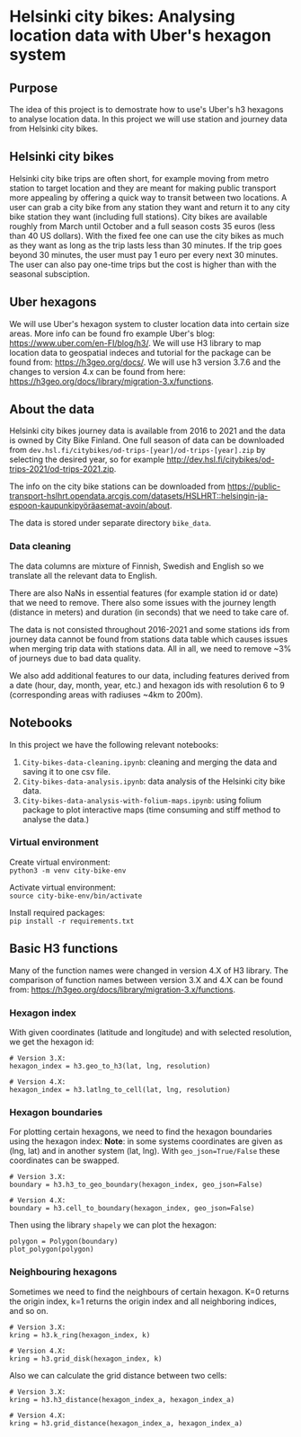 # Helsinki city bikes: Analysing location data with Uber's hexagon system

## Purpose
The idea of this project is to demostrate how to use's Uber's h3 hexagons to analyse location data. In this project we will use station and journey data from Helsinki city bikes.

## Helsinki city bikes
Helsinki city bike trips are often short, for example moving from metro station to target location and they are meant for making public transport more appealing by offering a quick way to transit between two locations. A user can grab a city bike from any station they want and return it to any city bike station they want (including full stations). City bikes are available roughly from March until October and a full season costs 35 euros (less than 40 US dollars). With the fixed fee one can use the city bikes as much as they want as long as the trip lasts less than 30 minutes. If the trip goes beyond 30 minutes, the user must pay 1 euro per every next 30 minutes. The user can also pay one-time trips but the cost is higher than with the seasonal subsciption.

## Uber hexagons
We will use Uber's hexagon system to cluster location data into certain size areas. More info can be found fro example Uber's blog: https://www.uber.com/en-FI/blog/h3/. We will use H3 library to map location data to geospatial indeces and tutorial for the package can be found from: https://h3geo.org/docs/. We will use h3 version 3.7.6 and the changes to version 4.x can be found from here: https://h3geo.org/docs/library/migration-3.x/functions.


## About the data
Helsinki city bikes journey data is available from 2016 to 2021 and the data is owned by City Bike Finland. One full season of data can be downloaded from `dev.hsl.fi/citybikes/od-trips-[year]/od-trips-[year].zip` by selecting the desired year, so for example http://dev.hsl.fi/citybikes/od-trips-2021/od-trips-2021.zip.

The info on the city bike stations can be downloaded from https://public-transport-hslhrt.opendata.arcgis.com/datasets/HSLHRT::helsingin-ja-espoon-kaupunkipyöräasemat-avoin/about.

The data is stored under separate directory `bike_data`.


### Data cleaning
The data columns are mixture of Finnish, Swedish and English so we translate all the relevant data to English.

There are also NaNs in essential features (for example station id or date) that we need to remove. There also some issues with the journey length (distance in meters) and duration (in seconds) that we need to take care of.

The data is not consisted throughout 2016-2021 and some stations ids from journey data cannot be found from stations data table which causes issues when merging trip data with stations data. All in all, we need to remove ~3% of journeys due to bad data quality.

We also add additional features to our data, including features derived from a date (hour, day, month, year, etc.) and hexagon ids with resolution 6 to 9 (corresponding areas with radiuses ~4km to 200m).

## Notebooks
In this project we have the following relevant notebooks:
1. `City-bikes-data-cleaning.ipynb`: cleaning and merging the data and saving it to one csv file.
2. `City-bikes-data-analysis.ipynb`: data analysis of the Helsinki city bike data.
3. `City-bikes-data-analysis-with-folium-maps.ipynb`: using folium package to plot interactive maps (time consuming and stiff method to analyse the data.)

### Virtual environment
Create virtual environment:\
`python3 -m venv city-bike-env`

Activate virtual environment:\
`source city-bike-env/bin/activate`

Install required packages:\
`pip install -r requirements.txt`


## Basic H3 functions
Many of the function names were changed in version 4.X of H3 library. The comparison of function names between version 3.X and 4.X can be found from: https://h3geo.org/docs/library/migration-3.x/functions.

### Hexagon index
With given coordinates (latitude and longitude) and with selected resolution, we get the hexagon id:
```
# Version 3.X:
hexagon_index = h3.geo_to_h3(lat, lng, resolution)

# Version 4.X:
hexagon_index = h3.latlng_to_cell(lat, lng, resolution)
```
### Hexagon boundaries
For plotting certain hexagons, we need to find the hexagon boundaries using the hexagon index:
**Note**: in some systems coordinates are given as (lng, lat) and in another system (lat, lng). With `geo_json=True/False` these coordinates can be swapped.

```
# Version 3.X:
boundary = h3.h3_to_geo_boundary(hexagon_index, geo_json=False)

# Version 4.X:
boundary = h3.cell_to_boundary(hexagon_index, geo_json=False)
```
Then using the library `shapely` we can plot the hexagon:
```
polygon = Polygon(boundary)
plot_polygon(polygon)
```


### Neighbouring hexagons
Sometimes we need to find the neighbours of certain hexagon. K=0 returns the origin index, k=1 returns the origin index and all neighboring indices, and so on.

```
# Version 3.X:
kring = h3.k_ring(hexagon_index, k)

# Version 4.X:
kring = h3.grid_disk(hexagon_index, k)
```

Also we can calculate the grid distance between two cells:

```
# Version 3.X:
kring = h3.h3_distance(hexagon_index_a, hexagon_index_a)

# Version 4.X:
kring = h3.grid_distance(hexagon_index_a, hexagon_index_a)
```


